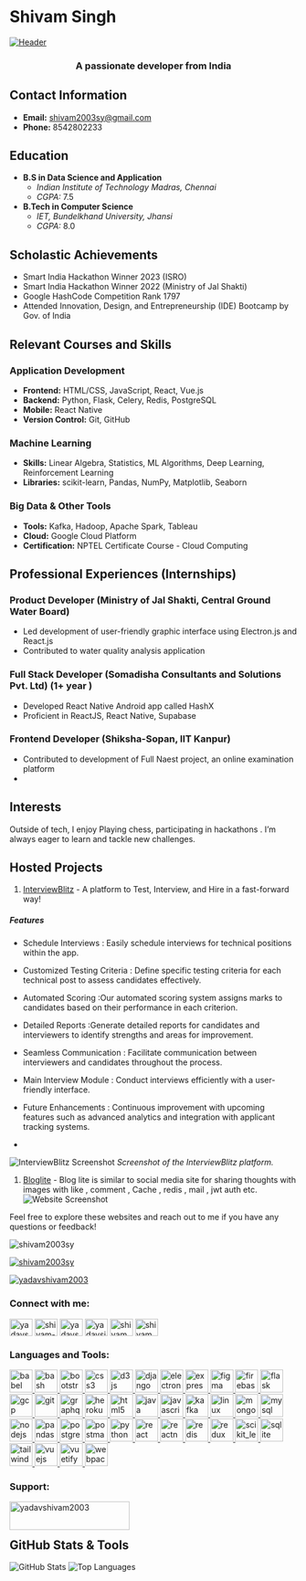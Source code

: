 # Shivam Singh
[![Header](./header.png)](https://www.linkedin.com/in/shivam-singh-6b062a212/)
<h3 align="center">A passionate  developer from India</h3>


## Contact Information
- **Email:** shivam2003sy@gmail.com
- **Phone:** 8542802233

## Education
- **B.S in Data Science and Application**
  - *Indian Institute of Technology Madras, Chennai*
  - *CGPA:* 7.5
- **B.Tech in Computer Science**
  - *IET, Bundelkhand University, Jhansi*
  - *CGPA:* 8.0
## Scholastic Achievements
- Smart India Hackathon Winner 2023 (ISRO)
- Smart India Hackathon Winner 2022 (Ministry of Jal Shakti)
- Google HashCode Competition Rank 1797
- Attended Innovation, Design, and Entrepreneurship (IDE) Bootcamp by Gov. of India

## Relevant Courses and Skills
### Application Development
- **Frontend:** HTML/CSS, JavaScript, React, Vue.js
- **Backend:** Python, Flask, Celery, Redis, PostgreSQL
- **Mobile:** React Native
- **Version Control:** Git, GitHub

### Machine Learning
- **Skills:** Linear Algebra, Statistics, ML Algorithms, Deep Learning, Reinforcement Learning
- **Libraries:** scikit-learn, Pandas, NumPy, Matplotlib, Seaborn

### Big Data & Other Tools
- **Tools:** Kafka, Hadoop, Apache Spark, Tableau
- **Cloud:** Google Cloud Platform
- **Certification:** NPTEL Certificate Course - Cloud Computing

## Professional Experiences (Internships)
### Product Developer (Ministry of Jal Shakti, Central Ground Water Board)
- Led development of user-friendly graphic interface using Electron.js and React.js
- Contributed to water quality analysis application

### Full Stack Developer (Somadisha Consultants and Solutions Pvt. Ltd) (1+ year )
- Developed React Native Android app called HashX
- Proficient in ReactJS, React Native, Supabase

### Frontend Developer (Shiksha-Sopan, IIT Kanpur)
- Contributed to development of Full Naest project, an online examination platform
- 
## Interests
Outside of tech, I enjoy Playing chess, participating in hackathons . I’m always eager to learn and tackle new challenges.


## Hosted Projects

1. [InterviewBlitz](https://interview-blitz.vercel.app/) - A platform to Test, Interview, and Hire in a fast-forward way! 

##### Features

-  Schedule Interviews :  Easily schedule interviews for technical positions within the app.

- Customized Testing Criteria : Define specific testing criteria for each technical post to assess candidates effectively.

- Automated Scoring  :Our automated scoring system assigns marks to candidates based on their performance in each criterion.

- Detailed Reports :Generate detailed reports for candidates and interviewers to identify strengths and areas for improvement.

- Seamless Communication : Facilitate communication between interviewers and candidates throughout the process.

- Main Interview Module  : Conduct interviews efficiently with a user-friendly interface.

- Future Enhancements : Continuous improvement with upcoming features such as advanced analytics and integration with applicant tracking systems.
- 
![InterviewBlitz Screenshot](interviews.png)
*Screenshot of the InterviewBlitz platform.*

1. [Bloglite](https://vloglite.vercel.app/) - Blog lite is similar to social media site for sharing thoughts with images  with like , comment ,   Cache  , redis   ,  mail  ,  jwt auth etc.
   ![ Website Screenshot](vlogsingh.png)
<!-- 
2. [Online Store](https://example.com/store) - An e-commerce website selling handmade crafts.
   ![Online Store Screenshot](screenshots/store.png) -->

Feel free to explore these websites and reach out to me if you have any questions or feedback!



<p align="left"> <img src="https://komarev.com/ghpvc/?username=shivam2003sy&label=Profile%20views&color=0e75b6&style=flat" alt="shivam2003sy" /> </p>

<p align="left"> <a href="https://github.com/ryo-ma/github-profile-trophy"><img src="https://github-profile-trophy.vercel.app/?username=shivam2003sy" alt="shivam2003sy" /></a> </p>

<p align="left"> <a href="https://twitter.com/yadavshivam2003" target="blank"><img src="https://img.shields.io/twitter/follow/yadavshivam2003?logo=twitter&style=for-the-badge" alt="yadavshivam2003" /></a> </p>

<h3 align="left">Connect with me:</h3>
<p align="left">
<a href="https://twitter.com/yadavshivam2003" target="blank"><img align="center" src="https://raw.githubusercontent.com/rahuldkjain/github-profile-readme-generator/master/src/images/icons/Social/twitter.svg" alt="yadavshivam2003" height="30" width="40" /></a>
<a href="https://linkedin.com/in/shivam-singh-4946b2196" target="blank"><img align="center" src="https://raw.githubusercontent.com/rahuldkjain/github-profile-readme-generator/master/src/images/icons/Social/linked-in-alt.svg" alt="shivam-singh-4946b2196" height="30" width="40" /></a>
<a href="https://kaggle.com/yadavshivamz" target="blank"><img align="center" src="https://raw.githubusercontent.com/rahuldkjain/github-profile-readme-generator/master/src/images/icons/Social/kaggle.svg" alt="yadavshivamz" height="30" width="40" /></a>
<a href="https://instagram.com/yadavsinghshivam" target="blank"><img align="center" src="https://raw.githubusercontent.com/rahuldkjain/github-profile-readme-generator/master/src/images/icons/Social/instagram.svg" alt="yadavsinghshivam" height="30" width="40" /></a>
<a href="https://www.hackerrank.com/shivam2003sy" target="blank"><img align="center" src="https://raw.githubusercontent.com/rahuldkjain/github-profile-readme-generator/master/src/images/icons/Social/hackerrank.svg" alt="shivam2003sy" height="30" width="40" /></a>
<a href="https://www.leetcode.com/shivam2003sy" target="blank"><img align="center" src="https://raw.githubusercontent.com/rahuldkjain/github-profile-readme-generator/master/src/images/icons/Social/leet-code.svg" alt="shivam2003sy" height="30" width="40" /></a>
</p>
<h3 align="left">Languages and Tools:</h3>
<p align="left"> <a href="https://babeljs.io/" target="_blank" rel="noreferrer"> <img src="https://www.vectorlogo.zone/logos/babeljs/babeljs-icon.svg" alt="babel" width="40" height="40"/> </a> <a href="https://www.gnu.org/software/bash/" target="_blank" rel="noreferrer"> <img src="https://www.vectorlogo.zone/logos/gnu_bash/gnu_bash-icon.svg" alt="bash" width="40" height="40"/> </a> <a href="https://getbootstrap.com" target="_blank" rel="noreferrer"> <img src="https://raw.githubusercontent.com/devicons/devicon/master/icons/bootstrap/bootstrap-plain-wordmark.svg" alt="bootstrap" width="40" height="40"/> </a> <a href="https://www.w3schools.com/css/" target="_blank" rel="noreferrer"> <img src="https://raw.githubusercontent.com/devicons/devicon/master/icons/css3/css3-original-wordmark.svg" alt="css3" width="40" height="40"/> </a> <a href="https://d3js.org/" target="_blank" rel="noreferrer"> <img src="https://raw.githubusercontent.com/devicons/devicon/master/icons/d3js/d3js-original.svg" alt="d3js" width="40" height="40"/> </a> <a href="https://www.djangoproject.com/" target="_blank" rel="noreferrer"> <img src="https://cdn.worldvectorlogo.com/logos/django.svg" alt="django" width="40" height="40"/> </a> <a href="https://www.electronjs.org" target="_blank" rel="noreferrer"> <img src="https://raw.githubusercontent.com/devicons/devicon/master/icons/electron/electron-original.svg" alt="electron" width="40" height="40"/> </a> <a href="https://expressjs.com" target="_blank" rel="noreferrer"> <img src="https://raw.githubusercontent.com/devicons/devicon/master/icons/express/express-original-wordmark.svg" alt="express" width="40" height="40"/> </a> <a href="https://www.figma.com/" target="_blank" rel="noreferrer"> <img src="https://www.vectorlogo.zone/logos/figma/figma-icon.svg" alt="figma" width="40" height="40"/> </a> <a href="https://firebase.google.com/" target="_blank" rel="noreferrer"> <img src="https://www.vectorlogo.zone/logos/firebase/firebase-icon.svg" alt="firebase" width="40" height="40"/> </a> <a href="https://flask.palletsprojects.com/" target="_blank" rel="noreferrer"> <img src="https://www.vectorlogo.zone/logos/pocoo_flask/pocoo_flask-icon.svg" alt="flask" width="40" height="40"/> </a> <a href="https://cloud.google.com" target="_blank" rel="noreferrer"> <img src="https://www.vectorlogo.zone/logos/google_cloud/google_cloud-icon.svg" alt="gcp" width="40" height="40"/> </a> <a href="https://git-scm.com/" target="_blank" rel="noreferrer"> <img src="https://www.vectorlogo.zone/logos/git-scm/git-scm-icon.svg" alt="git" width="40" height="40"/> </a> <a href="https://graphql.org" target="_blank" rel="noreferrer"> <img src="https://www.vectorlogo.zone/logos/graphql/graphql-icon.svg" alt="graphql" width="40" height="40"/> </a> <a href="https://heroku.com" target="_blank" rel="noreferrer"> <img src="https://www.vectorlogo.zone/logos/heroku/heroku-icon.svg" alt="heroku" width="40" height="40"/> </a> <a href="https://www.w3.org/html/" target="_blank" rel="noreferrer"> <img src="https://raw.githubusercontent.com/devicons/devicon/master/icons/html5/html5-original-wordmark.svg" alt="html5" width="40" height="40"/> </a> <a href="https://www.java.com" target="_blank" rel="noreferrer"> <img src="https://raw.githubusercontent.com/devicons/devicon/master/icons/java/java-original.svg" alt="java" width="40" height="40"/> </a> <a href="https://developer.mozilla.org/en-US/docs/Web/JavaScript" target="_blank" rel="noreferrer"> <img src="https://raw.githubusercontent.com/devicons/devicon/master/icons/javascript/javascript-original.svg" alt="javascript" width="40" height="40"/> </a> <a href="https://kafka.apache.org/" target="_blank" rel="noreferrer"> <img src="https://www.vectorlogo.zone/logos/apache_kafka/apache_kafka-icon.svg" alt="kafka" width="40" height="40"/> </a> <a href="https://www.linux.org/" target="_blank" rel="noreferrer"> <img src="https://raw.githubusercontent.com/devicons/devicon/master/icons/linux/linux-original.svg" alt="linux" width="40" height="40"/> </a> <a href="https://www.mongodb.com/" target="_blank" rel="noreferrer"> <img src="https://raw.githubusercontent.com/devicons/devicon/master/icons/mongodb/mongodb-original-wordmark.svg" alt="mongodb" width="40" height="40"/> </a> <a href="https://www.mysql.com/" target="_blank" rel="noreferrer"> <img src="https://raw.githubusercontent.com/devicons/devicon/master/icons/mysql/mysql-original-wordmark.svg" alt="mysql" width="40" height="40"/> </a> <a href="https://nodejs.org" target="_blank" rel="noreferrer"> <img src="https://raw.githubusercontent.com/devicons/devicon/master/icons/nodejs/nodejs-original-wordmark.svg" alt="nodejs" width="40" height="40"/> </a> <a href="https://pandas.pydata.org/" target="_blank" rel="noreferrer"> <img src="https://raw.githubusercontent.com/devicons/devicon/2ae2a900d2f041da66e950e4d48052658d850630/icons/pandas/pandas-original.svg" alt="pandas" width="40" height="40"/> </a> <a href="https://www.postgresql.org" target="_blank" rel="noreferrer"> <img src="https://raw.githubusercontent.com/devicons/devicon/master/icons/postgresql/postgresql-original-wordmark.svg" alt="postgresql" width="40" height="40"/> </a> <a href="https://postman.com" target="_blank" rel="noreferrer"> <img src="https://www.vectorlogo.zone/logos/getpostman/getpostman-icon.svg" alt="postman" width="40" height="40"/> </a> <a href="https://www.python.org" target="_blank" rel="noreferrer"> <img src="https://raw.githubusercontent.com/devicons/devicon/master/icons/python/python-original.svg" alt="python" width="40" height="40"/> </a> <a href="https://reactjs.org/" target="_blank" rel="noreferrer"> <img src="https://raw.githubusercontent.com/devicons/devicon/master/icons/react/react-original-wordmark.svg" alt="react" width="40" height="40"/> </a> <a href="https://reactnative.dev/" target="_blank" rel="noreferrer"> <img src="https://reactnative.dev/img/header_logo.svg" alt="reactnative" width="40" height="40"/> </a> <a href="https://redis.io" target="_blank" rel="noreferrer"> <img src="https://raw.githubusercontent.com/devicons/devicon/master/icons/redis/redis-original-wordmark.svg" alt="redis" width="40" height="40"/> </a> <a href="https://redux.js.org" target="_blank" rel="noreferrer"> <img src="https://raw.githubusercontent.com/devicons/devicon/master/icons/redux/redux-original.svg" alt="redux" width="40" height="40"/> </a> <a href="https://scikit-learn.org/" target="_blank" rel="noreferrer"> <img src="https://upload.wikimedia.org/wikipedia/commons/0/05/Scikit_learn_logo_small.svg" alt="scikit_learn" width="40" height="40"/> </a> <a href="https://www.sqlite.org/" target="_blank" rel="noreferrer"> <img src="https://www.vectorlogo.zone/logos/sqlite/sqlite-icon.svg" alt="sqlite" width="40" height="40"/> </a> <a href="https://tailwindcss.com/" target="_blank" rel="noreferrer"> <img src="https://www.vectorlogo.zone/logos/tailwindcss/tailwindcss-icon.svg" alt="tailwind" width="40" height="40"/> </a> <a href="https://vuejs.org/" target="_blank" rel="noreferrer"> <img src="https://raw.githubusercontent.com/devicons/devicon/master/icons/vuejs/vuejs-original-wordmark.svg" alt="vuejs" width="40" height="40"/> </a> <a href="https://vuetifyjs.com/en/" target="_blank" rel="noreferrer"> <img src="https://bestofjs.org/logos/vuetify.svg" alt="vuetify" width="40" height="40"/> </a> <a href="https://webpack.js.org" target="_blank" rel="noreferrer"> <img src="https://raw.githubusercontent.com/devicons/devicon/d00d0969292a6569d45b06d3f350f463a0107b0d/icons/webpack/webpack-original-wordmark.svg" alt="webpack" width="40" height="40"/> </a> </p>

<h3 align="left">Support:</h3>
<p><a href="https://www.buymeacoffee.com/yadavshivam2003"> <img align="left" src="https://cdn.buymeacoffee.com/buttons/v2/default-yellow.png" height="50" width="210" alt="yadavshivam2003" /></a></p><br><br>



## GitHub Stats & Tools
![GitHub Stats](https://github-readme-stats.vercel.app/api?username=shivam2003sy&show_icons=true&theme=tokyonight)
![Top Languages](https://github-readme-stats.vercel.app/api/top-langs/?username=Shivam2003sy&theme=tokyonight)

